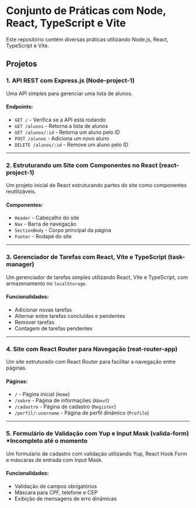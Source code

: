 # Conjunto de Práticas com Node, React, TypeScript e Vite

Este repositório contém diversas práticas utilizando Node.js, React, TypeScript e Vite.

## Projetos

### 1. API REST com Express.js (Node-project-1)

Uma API simples para gerenciar uma lista de alunos.

#### Endpoints:

- `GET /` - Verifica se a API está rodando
- `GET /alunos` - Retorna a lista de alunos
- `GET /alunos/:id` - Retorna um aluno pelo ID
- `POST /alunos` - Adiciona um novo aluno
- `DELETE /alunos/:id` - Remove um aluno pelo ID

---

### 2. Estruturando um Site com Componentes no React (react-project-1)

Um projeto inicial de React estruturando partes do site como componentes reutilizáveis.

#### Componentes:

- `Header` - Cabeçalho do site
- `Nav` - Barra de navegação
- `SectionBody` - Corpo principal da página
- `Footer` - Rodapé do site

---

### 3. Gerenciador de Tarefas com React, Vite e TypeScript (task-manager)

Um gerenciador de tarefas simples utilizando React, Vite e TypeScript, com armazenamento no `localStorage`.

#### Funcionalidades:

- Adicionar novas tarefas
- Alternar entre tarefas concluídas e pendentes
- Remover tarefas
- Contagem de tarefas pendentes

---

### 4. Site com React Router para Navegação (reat-router-app)

Um site estruturado com React Router para facilitar a navegação entre páginas.

#### Páginas:

- `/` - Página inicial (`Home`)
- `/sobre` - Página de informações (`About`)
- `/cadastro` - Página de cadastro (`Register`)
- `/perfil/:username` - Página de perfil dinâmico (`Profile`)

---

### 5. Formulário de Validação com Yup e Input Mask (valida-form) *Incompleto até o momento

Um formulário de cadastro com validação utilizando Yup, React Hook Form e máscaras de entrada com Input Mask.

#### Funcionalidades:

- Validação de campos obrigatórios
- Máscara para CPF, telefone e CEP
- Exibição de mensagens de erro dinâmicas
